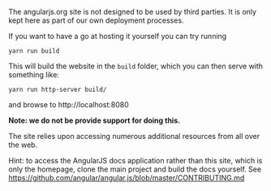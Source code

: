 The angularjs.org site is not designed to be used by third parties.
It is only kept here as part of our own deployment processes.

If you want to have a go at hosting it yourself you can try running

    yarn run build

This will build the website in the `build` folder, which you can then serve with something like:

    yarn run http-server build/

and browse to http://localhost:8080

**Note: we do not be provide support for doing this.**

The site relies upon accessing numerous additional resources from all over the web.

Hint: to access the AngularJS docs application rather than this site, which is only the homepage,
 clone the main project and build the docs yourself. See https://github.com/angular/angular.js/blob/master/CONTRIBUTING.md
